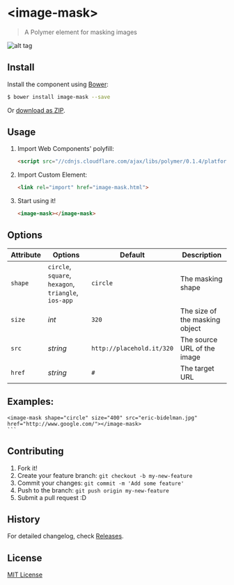 # &lt;image-mask&gt;

> A Polymer element for masking images

![alt tag](http://www.hejty.com/github/image-mask-circle-320.png)

## Install

Install the component using [Bower](http://bower.io/):

```sh
$ bower install image-mask --save
```

Or [download as ZIP](https://github.com/hejty/image-mask/archive/master.zip).

## Usage

1. Import Web Components' polyfill:

    ```html
    <script src="//cdnjs.cloudflare.com/ajax/libs/polymer/0.1.4/platform.js"></script>
    ```

2. Import Custom Element:

    ```html
    <link rel="import" href="image-mask.html">
    ```

3. Start using it!

    ```html
    <image-mask></image-mask>
    ```

## Options

Attribute       | Options                                                   | Default                       | Description
---             | ---                                                       | ---                           | ---
`shape`         | `circle`, `square`, `hexagon`, `triangle`, `ios-app`      | `circle`                      | The masking shape 
`size`          | *int*                                                     | `320`                         | The size of the masking object
`src`           | *string*                                                  | `http://placehold.it/320`     | The source URL of the image
`href`          | *string*                                                  | `#`                           | The target URL



## Examples:

    <image-mask shape="circle" size="400" src="eric-bidelman.jpg" href="http://www.google.com/"></image-mask>
    ```

## Contributing

1. Fork it!
2. Create your feature branch: `git checkout -b my-new-feature`
3. Commit your changes: `git commit -m 'Add some feature'`
4. Push to the branch: `git push origin my-new-feature`
5. Submit a pull request :D

## History

For detailed changelog, check [Releases](https://github.com/hejty/image-mask/releases).

## License

[MIT License](http://opensource.org/licenses/MIT)